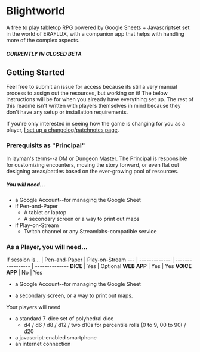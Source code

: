 # Blightworld
A free to play tabletop RPG powered by Google Sheets + Javascriptset set in the world of ERAFLUX, with a companion app that helps with handling more of the complex aspects.  

##### CURRENTLY IN CLOSED BETA

## Getting Started
Feel free to submit an issue for access because its still a very manual process to assign out the resources, but working on it!  The below instructions will be for when you already have everything set up.  The rest of this readme isn't written with players themselves in mind because they don't have any setup or installation requirements.  

If you're only interested in seeing how the game is changing for you as a player, [I set up a changelog/patchnotes page](https://blight.world).

### Prerequisits as "Principal"
In layman's terms--a DM or Dungeon Master.  The Principal is responsible for customizing encounters, moving the story forward, or even flat out designing areas/battles based on the ever-growing pool of resources.

##### You will need...
* a Google Account--for managing the Google Sheet
* if Pen-and-Paper
  * A tablet or laptop
  * A secondary screen or a way to print out maps
* if Play-on-Stream
  * Twitch channel or any Streamlabs-compatible service



### As a Player, you will need...

If session is... | Pen-and-Paper | Play-on-Stream
--- | ------------- | ----------------- | --------------
**DICE** | Yes | Optional
**WEB APP** | Yes | Yes
**VOICE APP** | No | Yes




* a Google Account--for managing the Google Sheet


* a secondary screen, or a way to print out maps.

Your players will need
* a standard 7-dice set of polyhedral dice
  * d4 / d6 / d8 / d12 / two d10s for percentile rolls (0 to 9, 00 to 90) / d20
* a javascript-enabled smartphone
* an internet connection

